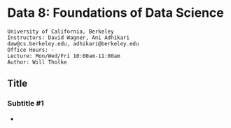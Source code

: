 # Data 8: Foundations of Data Science

    University of California, Berkeley
    Instructors: David Wagner, Ani Adhikari
    daw@cs.berkeley.edu, adhikari@berkeley.edu
    Office Hours: -
    Lecture: Mon/Wed/Fri 10:00am-11:00am
    Author: Will Tholke

## Title

### Subtitle #1

-
